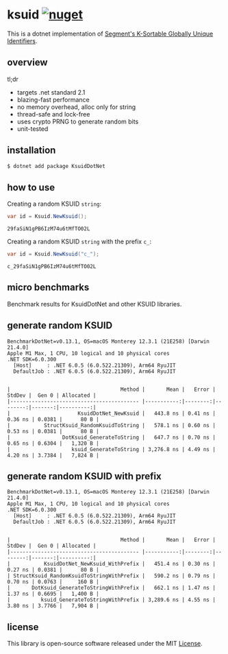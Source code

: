 # ksuid [![nuget](https://img.shields.io/nuget/v/KsuidDotNet?style=flat-square)](https://www.nuget.org/packages/KsuidDotNet)

This is a dotnet implementation of [Segment's K-Sortable Globally Unique Identifiers](https://github.com/segmentio/ksuid).

## overview

tl;dr

- targets .net standard 2.1
- blazing-fast performance
- no memory overhead, alloc only for string
- thread-safe and lock-free
- uses crypto PRNG to generate random bits
- unit-tested

## installation

``` sh
$ dotnet add package KsuidDotNet
```

## how to use

Creating a random KSUID `string`:

``` csharp
var id = Ksuid.NewKsuid();
```

```
29faSiN1gPB6IzM74u6tMfTO02L
```

Creating a random KSUID `string` with the prefix `c_`:

``` csharp
var id = Ksuid.NewKsuid("c_");
```

```
c_29faSiN1gPB6IzM74u6tMfTO02L
```

## micro benchmarks

Benchmark results for KsuidDotNet and other KSUID libraries.

## generate random KSUID

```
BenchmarkDotNet=v0.13.1, OS=macOS Monterey 12.3.1 (21E258) [Darwin 21.4.0]
Apple M1 Max, 1 CPU, 10 logical and 10 physical cores
.NET SDK=6.0.300
  [Host]     : .NET 6.0.5 (6.0.522.21309), Arm64 RyuJIT
  DefaultJob : .NET 6.0.5 (6.0.522.21309), Arm64 RyuJIT


|                                    Method |       Mean |   Error |  StdDev |  Gen 0 | Allocated |
|------------------------------------------ |-----------:|--------:|--------:|-------:|----------:|
|                      KsuidDotNet_NewKsuid |   443.8 ns | 0.41 ns | 0.36 ns | 0.0381 |      80 B |
|           StructKsuid_RandomKsuidToString |   578.1 ns | 0.60 ns | 0.53 ns | 0.0381 |      80 B |
|                 DotKsuid_GenerateToString |   647.7 ns | 0.70 ns | 0.65 ns | 0.6304 |   1,320 B |
|                    ksuid_GenerateToString | 3,276.8 ns | 4.49 ns | 4.20 ns | 3.7384 |   7,824 B |
```

## generate random KSUID with prefix

```
BenchmarkDotNet=v0.13.1, OS=macOS Monterey 12.3.1 (21E258) [Darwin 21.4.0]
Apple M1 Max, 1 CPU, 10 logical and 10 physical cores
.NET SDK=6.0.300
  [Host]     : .NET 6.0.5 (6.0.522.21309), Arm64 RyuJIT
  DefaultJob : .NET 6.0.5 (6.0.522.21309), Arm64 RyuJIT


|                                    Method |       Mean |   Error |  StdDev |  Gen 0 | Allocated |
|------------------------------------------ |-----------:|--------:|--------:|-------:|----------:|
|           KsuidDotNet_NewKsuid_WithPrefix |   451.4 ns | 0.30 ns | 0.27 ns | 0.0381 |      80 B |
| StructKsuid_RandomKsuidToStringWithPrefix |   590.2 ns | 0.79 ns | 0.70 ns | 0.0763 |     160 B |
|       DotKsuid_GenerateToStringWithPrefix |   662.1 ns | 1.47 ns | 1.37 ns | 0.6695 |   1,400 B |
|          ksuid_GenerateToStringWithPrefix | 3,289.6 ns | 4.55 ns | 3.80 ns | 3.7766 |   7,904 B |
```

## license

This library is open-source software released under the MIT [License](LICENSE).